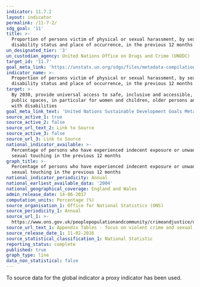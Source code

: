 ```yaml
---
indicator: 11.7.2
layout: indicator
permalink: /11-7-2/
sdg_goal: '11'
title: >-
  Proportion of persons victim of physical or sexual harassment, by sex, age,
  disability status and place of occurrence, in the previous 12 months
un_designated_tier: '3'
un_custodian_agency: United Nations Office on Drugs and Crime (UNODC)
target_id: '11.7'
goal_meta_link: 'https://unstats.un.org/sdgs/files/metadata-compilation/Metadata-Goal-11.pdf'
indicator_name: >-
  Proportion of persons victim of physical or sexual harassment, by sex, age,
  disability status and place of occurrence, in the previous 12 months
target: >-
  By 2030, provide universal access to safe, inclusive and accessible, green and
  public spaces, in particular for women and children, older persons and persons
  with disabilities
goal_meta_link_text: 'United Nations Sustainable Development Goals Metadata: Goal 11'
source_active_1: true
source_active_2: false
source_url_text_2: Link to Source
source_active_3: false
source_url_3: Link to Source
national_indicator_available: >-
  Percentage of persons who have experienced indecent exposure or unwanted
  sexual touching in the previous 12 months
graph_title: >-
  Percentage of persons who have experienced indecent exposure or unwanted
  sexual touching in the previous 12 months
national_indicator_periodicity: Annual
national_earliest_available_data: '2004'
national_geographical_coverage: England and Wales
admin_release_date: 14-06-2017
computation_units: Percentage (%)
source_organisation_1: Office for National Statistics (ONS)
source_periodicity_1: Annual
source_url_1: >-
  https://www.ons.gov.uk/peoplepopulationandcommunity/crimeandjustice/datasets/appendixtablesfocusonviolentcrimeandsexualoffences
source_url_text_1: Appendix Tables - focus on violent crime and sexual offences
source_release_date_1: 11-02-2016
source_statistical_classification_1: National Statistic
reporting_status: complete
published: true
graph_type: line
data_non_statistical: false
---
```



To source data for the global indicator a proxy indicator has been used.
